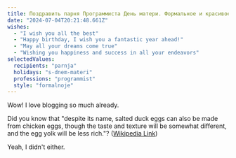 ```yaml
---
title: Поздравить парня Программиста День матери. Формальное и красивое
date: "2024-07-04T20:21:48.661Z"
wishes:
  - "I wish you all the best"
  - "Happy birthday, I wish you a fantastic year ahead!"
  - "May all your dreams come true"
  - "Wishing you happiness and success in all your endeavors"
selectedValues:
  recipients: "parnja"
  holidays: "s-dnem-materi"
  professions: "programmist"
  style: "formalnoje"
---
```


Wow! I love blogging so much already.

Did you know that "despite its name, salted duck eggs can also be made from
chicken eggs, though the taste and texture will be somewhat different, and the
egg yolk will be less rich."?
([Wikipedia Link](https://en.wikipedia.org/wiki/Salted_duck_egg))

Yeah, I didn't either.
